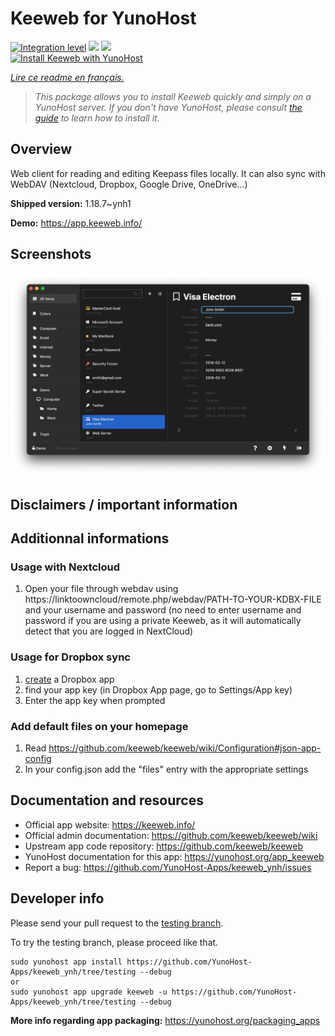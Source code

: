 <!--
N.B.: This README was automatically generated by https://github.com/YunoHost/apps/tree/master/tools/README-generator
It shall NOT be edited by hand.
-->

# Keeweb for YunoHost

[![Integration level](https://dash.yunohost.org/integration/keeweb.svg)](https://dash.yunohost.org/appci/app/keeweb) ![](https://ci-apps.yunohost.org/ci/badges/keeweb.status.svg) ![](https://ci-apps.yunohost.org/ci/badges/keeweb.maintain.svg)  
[![Install Keeweb with YunoHost](https://install-app.yunohost.org/install-with-yunohost.svg)](https://install-app.yunohost.org/?app=keeweb)

*[Lire ce readme en français.](./README_fr.md)*

> *This package allows you to install Keeweb quickly and simply on a YunoHost server.
If you don't have YunoHost, please consult [the guide](https://yunohost.org/#/install) to learn how to install it.*

## Overview

Web client for reading and editing Keepass files locally. It can also sync with WebDAV (Nextcloud, Dropbox, Google Drive, OneDrive...)

**Shipped version:** 1.18.7~ynh1

**Demo:** https://app.keeweb.info/

## Screenshots

![](./doc/screenshots/screenshot.png)

## Disclaimers / important information

## Additionnal informations

### Usage with Nextcloud
1. Open your file through webdav using https://linktoowncloud/remote.php/webdav/PATH-TO-YOUR-KDBX-FILE and your username and password (no need to enter username and password if you are using a private Keeweb, as it will automatically detect that you are logged in NextCloud)

### Usage for Dropbox sync
1. [create](https://www.dropbox.com/developers/apps/create) a Dropbox app
2. find your app key (in Dropbox App page, go to Settings/App key)
3. Enter the app key when prompted

### Add default files on your homepage
1. Read https://github.com/keeweb/keeweb/wiki/Configuration#json-app-config
2. In your config.json add the "files" entry with the appropriate settings

## Documentation and resources

* Official app website: https://keeweb.info/
* Official admin documentation: https://github.com/keeweb/keeweb/wiki
* Upstream app code repository: https://github.com/keeweb/keeweb
* YunoHost documentation for this app: https://yunohost.org/app_keeweb
* Report a bug: https://github.com/YunoHost-Apps/keeweb_ynh/issues

## Developer info

Please send your pull request to the [testing branch](https://github.com/YunoHost-Apps/keeweb_ynh/tree/testing).

To try the testing branch, please proceed like that.
```
sudo yunohost app install https://github.com/YunoHost-Apps/keeweb_ynh/tree/testing --debug
or
sudo yunohost app upgrade keeweb -u https://github.com/YunoHost-Apps/keeweb_ynh/tree/testing --debug
```

**More info regarding app packaging:** https://yunohost.org/packaging_apps